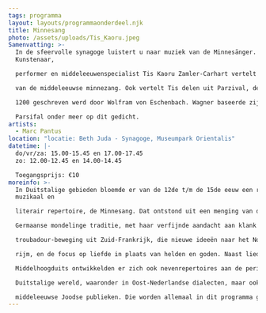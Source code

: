 ```yaml
---
tags: programma
layout: layouts/programmaonderdeel.njk
title: Minnesang
photo: /assets/uploads/Tis_Kaoru.jpeg
Samenvatting: >-
  In de sfeervolle synagoge luistert u naar muziek van de Minnesänger.
  Kunstenaar,

  performer en middeleeuwenspecialist Tis Kaoru Zamler-Carhart vertelt u over de kunst

  van de middeleeuwse minnezang. Ook vertelt Tis delen uit Parzival, de sage die rond

  1200 geschreven werd door Wolfram von Eschenbach. Wagner baseerde zijn opera

  Parsifal onder meer op dit gedicht.
artists:
  - Marc Pantus
location: "locatie: Beth Juda - Synagoge, Museumpark Orientalis"
datetime: |-
  do/vr/za: 15.00-15.45 en 17.00-17.45
  zo: 12.00-12.45 en 14.00-14.45

  Toegangsprijs: €10
moreinfo: >-
  In Duitstalige gebieden bloemde er van de 12de t/m de 15de eeuw een rijk
  muzikaal en

  literair repertoire, de Minnesang. Dat ontstond uit een menging van de eeuwenoude

  Germaanse mondelinge traditie, met haar verfijnde aandacht aan klank en ritme, en de

  troubadour-beweging uit Zuid-Frankrijk, die nieuwe ideeën naar het Noorden bracht, zoals

  rijm, en de focus op liefde in plaats van helden en goden. Naast liederen in het prachtige

  Middelhoogduits ontwikkelden er zich ook nevenrepertoires aan de periferie van de

  Duitstalige wereld, waaronder in Oost-Nederlandse dialecten, maar ook in het Yiddish voor

  middeleeuwse Joodse publieken. Die worden allemaal in dit programma gepresenteerd.
---
```


